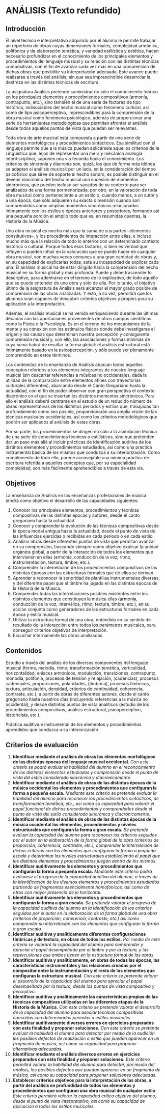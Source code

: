 # **ANÁLISIS (Texto refundido)**

## **Introducción**

El nivel técnico e interpretativo adquirido por el alumno le permite trabajar un repertorio de obras cuyas dimensiones formales, complejidad armónica, polifónica y de elaboración temática, y variedad estilística y estética, hacen necesario profundizar en el conocimiento de los principales elementos y procedimientos del lenguaje musical y su relación con las distintas técnicas compositivas, con el fin de avanzar cada vez más en una comprensión de dichas obras que posibilite su interpretación adecuada. Este avance puede realizarse a través del análisis, sin que sea imprescindible desarrollar la destreza en las distintas técnicas de escritura.

La asignatura Análisis pretende suministrar no sólo el conocimiento teórico en los principales elementos y procedimientos compositivos (armonía, contrapunto, etc.), sino también el de una serie de factores de tipo histórico, indisociables del hecho musical como fenómeno cultural, así como de tipo psicoperceptivo, imprescindibles para la comprensión de la obra musical como fenómeno psicológico, además de proporcionar una serie de herramientas metodológicas que permitan afrontar el análisis desde todos aquellos puntos de vista que puedan ser relevantes.

Toda obra de arte musical está compuesta a partir de una serie de elementos morfológicos y procedimientos sintácticos. Esa similitud con el lenguaje permite que a la música puedan aplicársele aquellos criterios de la Lingüística que, lejos de representar una mera y mecánica analogía interdisciplinar, suponen una vía fecunda hacia el conocimiento. Los criterios de sincronía y diacronía son, quizá, los que de forma más idónea se adaptan al análisis musical: por un lado, en la consideración del tiempo psicofísico que sirve de soporte al hecho sonoro, es posible distinguir en el devenir diacrónico del hecho musical una sucesión de momentos sincrónicos, que pueden incluso ser sacados de su contexto para ser analizados de una forma pormenorizada; por otro, en la valoración de toda obra musical como perteneciente a un estilo o, cuando menos, a un autor y a una época, que sólo adquieren su exacta dimensión cuando son comprendidos como amplios momentos sincrónicos relacionados íntimamente con los estilos o épocas anteriores y posteriores, formando así una pequeña porción el amplio todo que es, en resumidas cuentas, la Historia de la Música. 

Una obra musical es mucho más que la suma de sus partes –elementos constitutivos–, y los procedimientos de interacción entre ellas, e incluso mucho más que la relación de todo lo anterior con un determinado contexto histórico o cultural. Porque todos esos factores, si bien es verdad que influyen o pueden influir en la valoración que se puede hacer de cualquier obra musical, son muchas veces comunes a una gran cantidad de obras y, en su capacidad de explicarlas todas, está su incapacidad de explicar cada una.  El análisis musical ha de estar dirigido hacia la comprensión del hecho musical en su forma global y más profunda. Puede y debe trascender lo descriptivo, para adentrarse en el terreno de lo explicativo, de todo aquello que se puede entender de una obra y sólo de ella. Por lo tanto, el objetivo último de la asignatura de Análisis será alcanzar el mayor grado posible de comprensión de las obras analizadas. Y esto, a su vez, permitirá que los alumnos sean capaces de descubrir criterios objetivos y propios para su aplicación a la interpretación.

Además, el análisis musical se ha venido enriqueciendo durante las últimas décadas con las aportaciones provenientes de otros campos científicos como la Física o la Psicología. Es en el terreno de los mecanismos de la mente y su conexión con los estímulos físicos donde debe investigarse el origen y las causas que determinan nuestra percepción y consiguiente comprensión musical y, con ello, las asociaciones y formas mínimas de cuya suma habrá de resultar la forma global: el análisis estructural está íntimamente basado en la psicopercepción, y sólo puede ser plenamente comprendido en estos términos. 

Los contenidos de la enseñanza de Análisis abarcan todos aquellos conceptos referidos a los elementos integrantes de nuestro lenguaje musical (sin descartar referencias a músicas no occidentales, dada la utilidad de la comparación entre elementos afines con trayectorias culturales diferentes), abarcando desde el Canto Gregoriano hasta la actualidad, con el fin de poder observar con gran perspectiva el contexto diacrónico en el que se insertan los distintos momentos sincrónicos. Para ello el análisis deberá centrarse en el estudio de un reducido número de obras representativas de los distintos períodos y estilos que, trabajadas tan profundamente como sea posible, proporcionarán una amplia visión de las técnicas musicales occidentales, así como los criterios metodológicos que podrán ser aplicados al análisis de estas obras.

Por su parte, los procedimientos se dirigen no sólo a la asimilación técnica de una serie de conocimientos técnicos o estilísticos, sino que pretenden dar un paso más allá al incluir prácticas de identificación auditiva de los distintos elementos y procedimientos estudiados, así como una práctica instrumental básica de los mismos que conduzca a su interiorización. Como complemento de todo ello, parece aconsejable una mínima práctica de escritura referida a aquellos conceptos que, por su especialidad complejidad, son más fácilmente aprehendibles a través de esta vía.

## **Objetivos**

La enseñanza de Análisis en las enseñanzas profesionales de música tendrá como objetivo el desarrollo de las capacidades siguientes:

1) Conocer los principales elementos, procedimientos y técnicas compositivas de las distintas épocas y autores, desde el canto gregoriano hasta la actualidad.  
2) Conocer y comprender la evolución de las técnicas compositivas desde la época modal antigua hasta la actualidad, desde el punto de vista de las influencias ejercidas o recibidas en cada período o en cada estilo.  
3) Analizar obras desde diferentes puntos de vista que permitan avanzar en su comprensión, buscando siempre como objetivo explicar la unidad orgánica global, a partir de la interacción de todos los elementos que intervienen en ellas (armonía, conducción de la voz, ritmo, instrumentación, textura, timbre, etc.).  
4) Comprender la interrelación de los procedimientos compositivos de las distintas épocas con las estructuras formales que de ellos se derivan.  
5) Aprender a reconocer la sonoridad de plantillas instrumentales diversas, y del diferente papel que el timbre ha jugado en las distintas épocas de la Historia de la Música.  
6) Comprender todas las interrelaciones posibles existentes entre los distintos elementos que constituyen la música ellas (armonía, conducción de la voz, interválica, ritmo, textura, timbre, etc.), en su acción conjunta como generadores de las estructuras formales en cada época y estilo musical.   
7) Utilizar la estructura formal de una obra, entendida en su sentido de resultado de la interacción entre todos los parámetros musicales, para conseguir criterios objetivos de interpretación.  
8) Escuchar internamente las obras analizadas.

## **Contenidos**

Estudio a través del análisis de los diversos componentes del lenguaje musical (forma, melodía, ritmo, transformación temática, verticalidad, horizontalidad, enlaces armónicos, modulación, transiciones, contrapunto, monodia, polifonía, procesos de tensión y relajación, (cadencias), procesos cadenciales, proporciones, polaridades, (tímbrica), procesos tímbricos, textura, articulación, densidad, criterios de continuidad, coherencia, contraste, etc.), a partir de obras de diferentes autores, desde el canto gregoriano hasta nuestros días (incluyendo referencias a la música no occidental), y desde distintos puntos de vista analíticos (estudio de los procedimientos compositivos, análisis estructural, psicoperceptivo, historicista, etc.).

Práctica auditiva e instrumental de los elementos y procedimientos aprendidos que conduzca a su interiorización.

## **Criterios de evaluación**

1. **Identificar mediante el análisis de obras los elementos morfológicos de las distintas épocas del lenguaje musical occidental.** *Con este criterio se podrá evaluar la habilidad del alumno en el reconocimiento de los distintos elementos estudiados y comprensión desde el punto de vista del estilo considerado sincrónica y diacrónicamente.*  
2. **Identificar mediante el análisis de obras de las distintas épocas de la música occidental los elementos y procedimientos que configuran la forma a pequeña escala.** *Mediante este criterio se pretende evaluar la habilidad del alumno para reconocer los procedimientos sintácticos, de transformación temática, etc., así como su capacidad para valorar el papel funcional de dichos procedimientos y comprenderlos desde el punto de vista del estilo considerado sincrónica y diacrónicamente.*  
3. **Identificar mediante el análisis de obras de las distintas épocas de la música occidental los elementos, procedimientos y niveles estructurales que configuran la forma a gran escala.** *Se pretende evaluar la capacidad del alumno para reconocer los criterios seguidos por el autor en la elaboración de la forma global de la obra (criterios de proporción, coherencia, contraste, etc.), comprender la interrelación de dichos criterios con los elementos que configuran la forma a pequeña escala y determinar los niveles estructurales estableciendo el papel que los distintos elementos y procedimientos juegan dentro de los mismos.*   
4. **Identificar auditivamente los elementos y procedimientos que configuran la forma a pequeña escala.** *Mediante este criterio podrá evaluarse el progreso de la capacidad auditiva del alumno, a través de la identificación de los diversos elementos y procedimientos estudiados partiendo de fragmentos esencialmente homofónicos, así como de otros con mayor presencia de lo horizontal.*  
5. **Identificar auditivamente los elementos y procedimientos que configuran la forma a gran escala.** *Se pretende valorar el progreso de la capacidad auditiva del alumno en la identificación de los criterios seguidos por el autor en la elaboración de la forma global de una obra (criterios de proporción, coherencia, contraste, etc.) así como comprender su interrelación con los elementos que configuran la forma a gran escala.*  
6. **Identificar auditiva y analíticamente diferentes configuraciones tímbricas y de textura, en obras de todos los estilos.** *Por medio de este criterio se valorará la capacidad del alumno para comprender y apreciar el papel desempeñado por el timbre y por la textura, y las repercusiones que ambos tienen en la estructura formal de las obras.*   
7. **Identificar auditiva y analíticamente, en obras de todas las épocas, las características instrumentales y las relaciones creadas por el compositor entre la instrumentación y el resto de los elementos que configuran la estructura musical.** *Con este criterio se pretende valorar el desarrollo de la capacidad del alumno para apreciar el papel desempeñado por la textura, desde los puntos de vista compositivo y perceptivo.*  
8. **Identificar auditiva y analíticamente las características propias de las técnicas compositivas utilizadas en las diferentes etapas de la Historia de la Música.** *Con este criterio se pretende valorar el desarrollo de la capacidad del alumno para asociar técnicas compositivas concretas con determinados períodos o estilos musicales.*  
9. **Identificar auditivamente diversos errores en ejercicios preparados con esta finalidad y proponer soluciones.** *Con este criterio se pretende evaluar la habilidad el alumno para detectar por medio de la audición los posibles defectos de realización o estilo que puedan aparecer en un fragmento de música, así como su capacidad para proponer alternativas adecuadas.*  
10. **Identificar mediante el análisis diversos errores en ejercicios preparados con esta finalidad y proponer soluciones.** *Este criterio permitirá valorar la habilidad del alumno para detectar, por medio del análisis, los posibles defectos que puedan aparecer en un fragmento de música, así como su capacidad para proponer soluciones adecuadas.*  
11. **Establecer criterios objetivos para la interpretación de las obras, a partir del análisis en profundidad de todos los elementos y procedimientos que configuran una obra musical de cualquier estilo.** *Este criterio permitirá valorar la capacidad crítica objetiva del alumno, desde el punto de vista interpretativo, así como su capacidad de aplicación a todos los estilos musicales.*